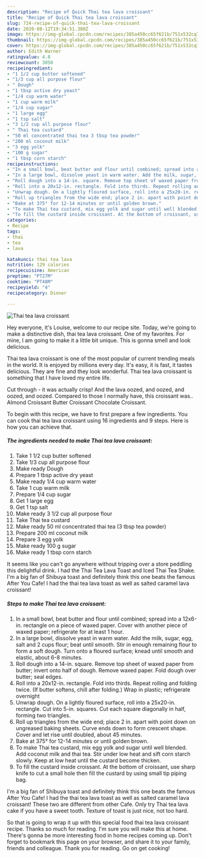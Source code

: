 ```yaml
---
description: "Recipe of Quick Thai tea lava croissant"
title: "Recipe of Quick Thai tea lava croissant"
slug: 724-recipe-of-quick-thai-tea-lava-croissant
date: 2020-08-12T19:34:51.380Z
image: https://img-global.cpcdn.com/recipes/385a450cc65f621b/751x532cq70/thai-tea-lava-croissant-recipe-main-photo.jpg
thumbnail: https://img-global.cpcdn.com/recipes/385a450cc65f621b/751x532cq70/thai-tea-lava-croissant-recipe-main-photo.jpg
cover: https://img-global.cpcdn.com/recipes/385a450cc65f621b/751x532cq70/thai-tea-lava-croissant-recipe-main-photo.jpg
author: Edith Warner
ratingvalue: 4.8
reviewcount: 3050
recipeingredient:
- "1 1/2 cup butter softened"
- "1/3 cup all purpose flour"
- " Dough"
- "1 tbsp active dry yeast"
- "1/4 cup warm water"
- "1 cup warm milk"
- "1/4 cup sugar"
- "1 large egg"
- "1 tsp salt"
- "3 1/2 cup all purpose flour"
- " Thai tea custard"
- "50 ml concentrated thai tea 3 tbsp tea powder"
- "200 ml coconut milk"
- "3 egg yolk"
- "100 g sugar"
- "1 tbsp corn starch"
recipeinstructions:
- "In a small bowl, beat butter and flour until combined; spread into a 12x6-in. rectangle on a piece of waxed paper. Cover with another piece of waxed paper; refrigerate for at least 1 hour."
- "In a large bowl, dissolve yeast in warm water. Add the milk, sugar, egg, salt and 2 cups flour; beat until smooth. Stir in enough remaining flour to form a soft dough. Turn onto a floured surface; knead until smooth and elastic, about 6-8 minutes."
- "Roll dough into a 14-in. square. Remove top sheet of waxed paper from butter; invert onto half of dough. Remove waxed paper. Fold dough over butter; seal edges."
- "Roll into a 20x12-in. rectangle. Fold into thirds. Repeat rolling and folding twice. (If butter softens, chill after folding.) Wrap in plastic; refrigerate overnight"
- "Unwrap dough. On a lightly floured surface, roll into a 25x20-in. rectangle. Cut into 5-in. squares. Cut each square diagonally in half, forming two triangles."
- "Roll up triangles from the wide end; place 2 in. apart with point down on ungreased baking sheets. Curve ends down to form crescent shape. Cover and let rise until doubled, about 45 minutes."
- "Bake at 375° for 12-14 minutes or until golden brown."
- "To make Thai tea custard, mix egg yolk and sugar until well blended. Add coconut milk and thai tea. Stir under low heat and sift corn starch slowly. Keep at low heat until the custard become thicken."
- "To fill the custard inside croissant. At the bottom of croissant, use sharp knife to cut a small hole then fill the custard by using small tip piping bag."
categories:
- Recipe
tags:
- thai
- tea
- lava

katakunci: thai tea lava 
nutrition: 129 calories
recipecuisine: American
preptime: "PT27M"
cooktime: "PT48M"
recipeyield: "4"
recipecategory: Dinner

---
```



![Thai tea lava croissant](https://img-global.cpcdn.com/recipes/385a450cc65f621b/751x532cq70/thai-tea-lava-croissant-recipe-main-photo.jpg)

Hey everyone, it's Louise, welcome to our recipe site. Today, we're going to make a distinctive dish, thai tea lava croissant. One of my favorites. For mine, I am going to make it a little bit unique. This is gonna smell and look delicious.

Thai tea lava croissant is one of the most popular of current trending meals in the world. It is enjoyed by millions every day. It's easy, it is fast, it tastes delicious. They are fine and they look wonderful. Thai tea lava croissant is something that I have loved my entire life.

Cut through - it was actually crisp! And the lava oozed, and oozed, and oozed, and oozed. Compared to those I normally have, this croissant was.. Almond Croissant Butter Croissant Chocolate Croissant.


To begin with this recipe, we have to first prepare a few ingredients. You can cook thai tea lava croissant using 16 ingredients and 9 steps. Here is how you can achieve that.

<!--inarticleads1-->

##### The ingredients needed to make Thai tea lava croissant:

1. Take 1 1/2 cup butter softened
1. Take 1/3 cup all purpose flour
1. Make ready  Dough
1. Prepare 1 tbsp active dry yeast
1. Make ready 1/4 cup warm water
1. Take 1 cup warm milk
1. Prepare 1/4 cup sugar
1. Get 1 large egg
1. Get 1 tsp salt
1. Make ready 3 1/2 cup all purpose flour
1. Take  Thai tea custard
1. Make ready 50 ml concentrated thai tea (3 tbsp tea powder)
1. Prepare 200 ml coconut milk
1. Prepare 3 egg yolk
1. Make ready 100 g sugar
1. Make ready 1 tbsp corn starch


It seems like you can&#39;t go anywhere without tripping over a store peddling this delightful drink. I had the Thai Tea Lava Toast and Iced Thai Tea Shake. I&#39;m a big fan of Shibuya toast and definitely think this one beats the famous After You Cafe! I had the thai tea lava toast as well as salted caramel lava croissant! 

<!--inarticleads2-->

##### Steps to make Thai tea lava croissant:

1. In a small bowl, beat butter and flour until combined; spread into a 12x6-in. rectangle on a piece of waxed paper. Cover with another piece of waxed paper; refrigerate for at least 1 hour.
1. In a large bowl, dissolve yeast in warm water. Add the milk, sugar, egg, salt and 2 cups flour; beat until smooth. Stir in enough remaining flour to form a soft dough. Turn onto a floured surface; knead until smooth and elastic, about 6-8 minutes.
1. Roll dough into a 14-in. square. Remove top sheet of waxed paper from butter; invert onto half of dough. Remove waxed paper. Fold dough over butter; seal edges.
1. Roll into a 20x12-in. rectangle. Fold into thirds. Repeat rolling and folding twice. (If butter softens, chill after folding.) Wrap in plastic; refrigerate overnight
1. Unwrap dough. On a lightly floured surface, roll into a 25x20-in. rectangle. Cut into 5-in. squares. Cut each square diagonally in half, forming two triangles.
1. Roll up triangles from the wide end; place 2 in. apart with point down on ungreased baking sheets. Curve ends down to form crescent shape. Cover and let rise until doubled, about 45 minutes.
1. Bake at 375° for 12-14 minutes or until golden brown.
1. To make Thai tea custard, mix egg yolk and sugar until well blended. Add coconut milk and thai tea. Stir under low heat and sift corn starch slowly. Keep at low heat until the custard become thicken.
1. To fill the custard inside croissant. At the bottom of croissant, use sharp knife to cut a small hole then fill the custard by using small tip piping bag.


I&#39;m a big fan of Shibuya toast and definitely think this one beats the famous After You Cafe! I had the thai tea lava toast as well as salted caramel lava croissant! These two are different from other Cafe. Only try Thai tea lava cake if you have a sweet tooth. Texture of toast is just nice, not too hard. 

So that is going to wrap it up with this special food thai tea lava croissant recipe. Thanks so much for reading. I'm sure you will make this at home. There's gonna be more interesting food in home recipes coming up. Don't forget to bookmark this page on your browser, and share it to your family, friends and colleague. Thank you for reading. Go on get cooking!
